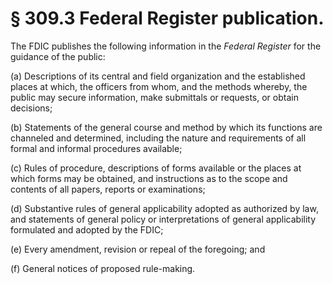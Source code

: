 # § 309.3   Federal Register publication.

The FDIC publishes the following information in the _Federal Register_ for the guidance of the public: 


(a) Descriptions of its central and field organization and the established places at which, the officers from whom, and the methods whereby, the public may secure information, make submittals or requests, or obtain decisions; 


(b) Statements of the general course and method by which its functions are channeled and determined, including the nature and requirements of all formal and informal procedures available; 


(c) Rules of procedure, descriptions of forms available or the places at which forms may be obtained, and instructions as to the scope and contents of all papers, reports or examinations; 


(d) Substantive rules of general applicability adopted as authorized by law, and statements of general policy or interpretations of general applicability formulated and adopted by the FDIC; 


(e) Every amendment, revision or repeal of the foregoing; and 


(f) General notices of proposed rule-making. 




